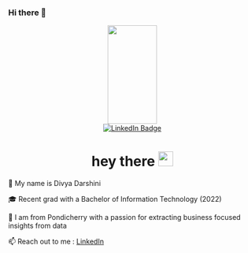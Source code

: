 ### Hi there 👋




<div align="center">
  <img src="https://media.giphy.com/media/RN8FdaB6T1bkkI5n4I/giphy.gif" width="100" height="200"/>
</div>


<div align="center" id="badges">
  <a href="your-linkedin-URL">
  <img src="https://img.shields.io/badge/LinkedIn-blue?style=for-the-badge&logo=linkedin&logoColor=white" alt="LinkedIn Badge"/>
     </a>
</div>


<h1 align="center">
  hey there
  <img src="https://media.giphy.com/media/hvRJCLFzcasrR4ia7z/giphy.gif" width="30px"/>
</h1>

:wave: My name is Divya Darshini


:mortar_board: Recent grad with a Bachelor of Information Technology (2022)

:city_sunrise: I am from Pondicherry with a passion for extracting business focused insights from data 

:mailbox: Reach out to me : <a href="https://www.linkedin.com/in/divya-darshini-aa52431ba/">LinkedIn</a>



